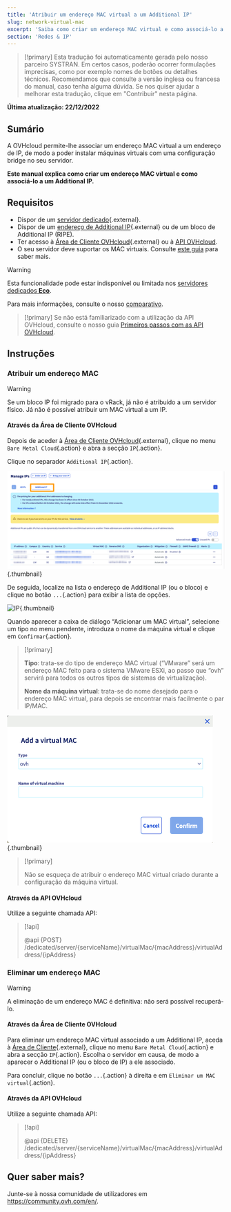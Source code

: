```yaml
---
title: 'Atribuir um endereço MAC virtual a um Additional IP'
slug: network-virtual-mac
excerpt: 'Saiba como criar um endereço MAC virtual e como associá-lo a um Additional IP'
section: 'Redes & IP'
---
```


> [!primary]
> Esta tradução foi automaticamente gerada pelo nosso parceiro SYSTRAN. Em certos casos, poderão ocorrer formulações imprecisas, como por exemplo nomes de botões ou detalhes técnicos. Recomendamos que consulte a versão inglesa ou francesa do manual, caso tenha alguma dúvida. Se nos quiser ajudar a melhorar esta tradução, clique em "Contribuir" nesta página.
>

**Última atualização: 22/12/2022**

## Sumário

A OVHcloud permite-lhe associar um endereço MAC virtual a um endereço de IP, de modo a poder instalar máquinas virtuais com uma configuração bridge no seu servidor.

**Este manual explica como criar um endereço MAC virtual e como associá-lo a um Additional IP.**

## Requisitos

- Dispor de um [servidor dedicado](https://www.ovh.pt/servidores_dedicados/){.external}.
- Dispor de um [endereço de Additional IP](https://www.ovhcloud.com/pt/bare-metal/ip/){.external} ou de um bloco de Additional IP (RIPE).
- Ter acesso à [Área de Cliente OVHcloud](https://www.ovh.com/auth/?action=gotomanager&from=https://www.ovh.pt/&ovhSubsidiary=pt){.external}  ou à [API OVHcloud](https://api.ovh.com/).
- O seu servidor deve suportar os MAC virtuais. Consulte [este guia](https://docs.ovh.com/pt/dedicated/network-support-virtual-mac/) para saber mais.

> [!warning]
> Esta funcionalidade pode estar indisponível ou limitada nos [servidores dedicados **Eco**](https://eco.ovhcloud.com/pt/about/).
>
> Para mais informações, consulte o nosso [comparativo](https://eco.ovhcloud.com/pt/compare/).

> [!primary]
> Se não está familiarizado com a utilização da API OVHcloud, consulte o nosso guia [Primeiros passos com as API OVHcloud](https://docs.ovh.com/pt/api/first-steps-with-ovh-api/).

## Instruções

### Atribuir um endereço MAC

> [!warning]
>
> Se um bloco IP foi migrado para o vRack, já não é atribuído a um servidor físico. Já não é possível atribuir um MAC virtual a um IP.
>

#### Através da Área de Cliente OVHcloud

Depois de aceder à [Área de Cliente OVHcloud](https://www.ovh.com/auth/?action=gotomanager&from=https://www.ovh.pt/&ovhSubsidiary=pt){.external}, clique no menu `Bare Metal Cloud`{.action} e abra a secção `IP`{.action}.

Clique no separador `Additional IP`{.action}.

![manage IPs](images/manageIPs2022.png){.thumbnail}

De seguida, localize na lista o endereço de Additional IP (ou o bloco) e clique no botão `...`{.action} para exibir a lista de opções.

![IP](images/addvmac.png){.thumbnail}

Quando aparecer a caixa de diálogo “Adicionar um MAC virtual”, selecione um tipo no menu pendente, introduza o nome da máquina virtual e clique em `Confirmar`{.action}.

> [!primary]
>
> **Tipo**: trata-se do tipo de endereço MAC virtual (“VMware” será um endereço MAC feito para o sistema VMware ESXi, ao passo que “ovh” servirá para todos os outros tipos de sistemas de virtualização).
>
> **Nome da máquina virtual**: trata-se do nome desejado para o endereço MAC virtual, para depois se encontrar mais facilmente o par IP/MAC.
>

![IP](images/addvmac2.png){.thumbnail}

> [!primary]
>
> Não se esqueça de atribuir o endereço MAC virtual criado durante a configuração da máquina virtual.
> 

#### Através da API OVHcloud

Utilize a seguinte chamada API:

> [!api]
>
> @api {POST} /dedicated/server/{serviceName}/virtualMac/{macAddress}/virtualAddress/{ipAddress}

### Eliminar um endereço MAC

> [!warning]
>
> A eliminação de um endereço MAC é definitiva: não será possível recuperá-lo.
> 

#### Através da Área de Cliente OVHcloud

Para eliminar um endereço MAC virtual associado a um Additional IP, aceda à [Área de Cliente](https://www.ovh.com/auth/?action=gotomanager&from=https://www.ovh.pt/&ovhSubsidiary=pt){.external}, clique no menu `Bare Metal Cloud`{.action} e abra a secção `IP`{.action}. Escolha o servidor em causa, de modo a aparecer o Additional IP (ou o bloco de IP) a ele associado.

Para concluir, clique no botão `...`{.action} à direita e em `Eliminar um MAC virtual`{.action}.

#### Através da API OVHcloud

Utilize a seguinte chamada API:

> [!api]
>
> @api {DELETE} /dedicated/server/{serviceName}/virtualMac/{macAddress}/virtualAddress/{ipAddress}
>

## Quer saber mais?

Junte-se à nossa comunidade de utilizadores em <https://community.ovh.com/en/>.